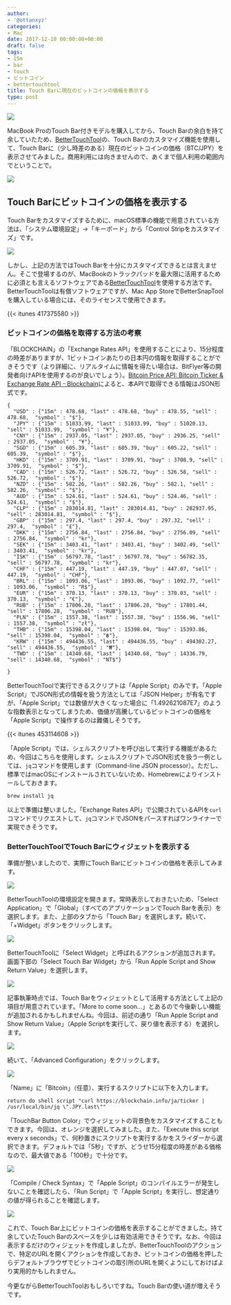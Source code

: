 ```yaml
---
author:
- '@ottanxyz'
categories:
- Mac
date: 2017-12-10 00:00:00+00:00
draft: false
tags:
- 15m
- bar
- touch
- ビットコイン
- bettertouchtool
title: Touch Barに現在のビットコインの価格を表示する
type: post
---
```


![](171210-5a2d24593d82c.jpg)

MacBook ProのTouch Bar付きモデルを購入してから、Touch Barの余白を持て余していたため、[BetterTouchTool](https://www.boastr.net/)の、Touch Barのカスタマイズ機能を使用して、Touch Barに（少し時差のある）現在のビットコインの価格（BTC/JPY）を表示させてみました。商用利用には向きませんので、あくまで個人利用の範囲内でということで。

![](171210-5a2d2509269e8.png)

## Touch Barにビットコインの価格を表示する

Touch Barをカスタマイズするために、macOS標準の機能で用意されている方法は、「システム環境設定」→「キーボード」から「Control Stripをカスタマイズ」です。

![](171210-5a2d2750424db.png)

しかし、上記の方法ではTouch Barを十分にカスタマイズできるとは言えません。そこで登場するのが、MacBookのトラックパッドを最大限に活用するために必須とも言えるソフトウェアである[BetterTouchTool](https://www.boastr.net/)を使用する方法です。BetterTouchToolは有償ソフトウェアですが、Mac App StoreでBetterSnapToolを購入している場合には、そのライセンスで使用できます。

{{< itunes 417375580 >}}

### ビットコインの価格を取得する方法の考察

「BLOCKCHAIN」の「Exchange Rates API」を使用することにより、15分程度の時差がありますが、1ビットコインあたりの日本円の情報を取得することができそうです（より詳細に、リアルタイムに情報を得たい場合は、BitFlyer等の開発者向けAPIを使用するのが良いでしょう）。[Bitcoin Price API: Bitcoin Ticker & Exchange Rate API - Blockchain](https://blockchain.info/api/exchange_rates_api)によると、本APIで取得できる情報はJSON形式です。

    {
      "USD" : {"15m" : 478.68, "last" : 478.68, "buy" : 478.55, "sell" : 478.68,  "symbol" : "$"},
      "JPY" : {"15m" : 51033.99, "last" : 51033.99, "buy" : 51020.13, "sell" : 51033.99,  "symbol" : "¥"},
      "CNY" : {"15m" : 2937.05, "last" : 2937.05, "buy" : 2936.25, "sell" : 2937.05,  "symbol" : "¥"},
      "SGD" : {"15m" : 605.39, "last" : 605.39, "buy" : 605.22, "sell" : 605.39,  "symbol" : "$"},
      "HKD" : {"15m" : 3709.91, "last" : 3709.91, "buy" : 3708.9, "sell" : 3709.91,  "symbol" : "$"},
      "CAD" : {"15m" : 526.72, "last" : 526.72, "buy" : 526.58, "sell" : 526.72,  "symbol" : "$"},
      "NZD" : {"15m" : 582.26, "last" : 582.26, "buy" : 582.1, "sell" : 582.26,  "symbol" : "$"},
      "AUD" : {"15m" : 524.61, "last" : 524.61, "buy" : 524.46, "sell" : 524.61,  "symbol" : "$"},
      "CLP" : {"15m" : 283014.81, "last" : 283014.81, "buy" : 282937.95, "sell" : 283014.81,  "symbol" : "$"},
      "GBP" : {"15m" : 297.4, "last" : 297.4, "buy" : 297.32, "sell" : 297.4,  "symbol" : "£"},
      "DKK" : {"15m" : 2756.84, "last" : 2756.84, "buy" : 2756.09, "sell" : 2756.84,  "symbol" : "kr"},
      "SEK" : {"15m" : 3403.41, "last" : 3403.41, "buy" : 3402.49, "sell" : 3403.41,  "symbol" : "kr"},
      "ISK" : {"15m" : 56797.78, "last" : 56797.78, "buy" : 56782.35, "sell" : 56797.78,  "symbol" : "kr"},
      "CHF" : {"15m" : 447.19, "last" : 447.19, "buy" : 447.07, "sell" : 447.19,  "symbol" : "CHF"},
      "BRL" : {"15m" : 1093.06, "last" : 1093.06, "buy" : 1092.77, "sell" : 1093.06,  "symbol" : "R$"},
      "EUR" : {"15m" : 370.13, "last" : 370.13, "buy" : 370.03, "sell" : 370.13,  "symbol" : "€"},
      "RUB" : {"15m" : 17806.28, "last" : 17806.28, "buy" : 17801.44, "sell" : 17806.28,  "symbol" : "RUB"},
      "PLN" : {"15m" : 1557.38, "last" : 1557.38, "buy" : 1556.96, "sell" : 1557.38,  "symbol" : "zł"},
      "THB" : {"15m" : 15398.04, "last" : 15398.04, "buy" : 15393.86, "sell" : 15398.04,  "symbol" : "฿"},
      "KRW" : {"15m" : 494436.55, "last" : 494436.55, "buy" : 494302.27, "sell" : 494436.55,  "symbol" : "₩"},
      "TWD" : {"15m" : 14340.68, "last" : 14340.68, "buy" : 14336.79, "sell" : 14340.68,  "symbol" : "NT$"}

    }

BetterTouchToolで実行できるスクリプトは「Apple Script」のみです。「Apple Script」でJSON形式の情報を扱う方法としては「JSON Helper」が有名ですが、「Apple Script」では数値が大きくなった場合に「1.492621087E7」のような指数表示となってしまうため、価値が高騰しているビットコインの価格を「Apple Script」で操作するのは難儀しそうです。

{{< itunes 453114608 >}}

「Apple Script」では、シェルスクリプトを呼び出して実行する機能があるため、今回はこちらを使用します。シェルスクリプトでJSON形式を扱う一例としては、`jq`コマンドを使用します（Command-line JSON processor）。ただし、標準ではmacOSにインストールされていないため、Homebrewによりインストールしておきます。

    brew install jq

以上で準備は整いました。「Exchange Rates API」で公開されているAPIを`curl`コマンドでリクエストして、`jq`コマンドでJSONをパースすればワンライナーで実現できそうです。

### BetterTouchToolでTouch Barにウィジェットを表示する

準備が整いましたので、実際にTouch Barにビットコインの価格を表示してみます。

![](171210-5a2d2463b049c.png)

BetterTouchToolの環境設定を開きます。常時表示しておきたいため、「Select Application」で「Global」（すべてのアプリケーションでTouch Barを表示）を選択します。また、上部のタブから「Touch Bar」を選択します。続いて、「+Widget」ボタンをクリックします。

![](171210-5a2d246ac703e.png)

BetterTouchToolに「Select Widget」と呼ばれるアクションが追加されます。画面下部の「Select Touch Bar Widget」から「Run Apple Script and Show Return Value」を選択します。

![](171210-5a2d247164a59.png)

記事執筆時点では、Touch Barをウィジェットとして活用する方法として上記の項目が用意されています。「More to come soon...」とあるので今後新しい機能が追加されるかもしれませんね。今回は、前述の通り「Run Apple Script and Show Return Value」（Apple Scriptを実行して、戻り値を表示する）を選択します。

![](171210-5a2d24781c674.png)

続いて、「Advanced Configuration」をクリックします。

![](171210-5a2d247f8cbad.png)

「Name」に「Bitcoin」（任意）、実行するスクリプトに以下を入力します。

    return do shell script "curl https://blockchain.info/ja/ticker | /usr/local/bin/jq \".JPY.last\""

「TouchBar Button Color」でウィジェットの背景色をカスタマイズすることもできます。今回は、オレンジを選択してみました。また、「Execute this script every x seconds」で、何秒置きにスクリプトを実行するかをスライダーから選択できます。デフォルトでは「5秒」ですが、どうせ15分程度の時差がある価格なので、最大値である「100秒」で十分です。

![](171210-5a2d2fc72d6ef.png)

「Compile / Check Syntax」で「Apple Script」のコンパイルエラーが発生しないことを確認したら、「Run Script」で「Apple Script」を実行し、想定通りの値が得られることを確認します。

![](171210-5a2d2509269e8.png)

これで、Touch Bar上にビットコインの価格を表示することができました。持て余していたTouch Barのスペースを少しは有効活用できそうです。なお、今回は表示するだけのウィジェットを作成しましたが、BetterTouchToolのアクションで、特定のURLを開くアクションを作成しておき、ビットコインの価格を押したらデフォルトブラウザでビットコインの取引所のURLを開くようにしておけばより実用的かもしれません。

今更ながらBetterTouchToolおもしろいですね。Touch Barの使い道が増えそうです。